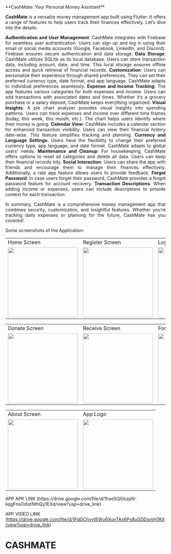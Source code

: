 <div align="justify">
**CashMate: Your Personal Money Assistant**

**CashMate** is a versatile money management app built using Flutter. It offers a range of features to help users track their finances effectively. Let’s dive into the details:

**Authentication and User Management**:
CashMate integrates with Firebase for seamless user authentication. Users can sign up and log in using their email or social media accounts (Google, Facebook, LinkedIn, and Discord).
Firebase ensures secure authentication and data storage.
**Data Storage**:
CashMate utilizes SQLite as its local database. Users can store transaction data, including amount, date, and time.
This local storage ensures offline access and quick retrieval of financial records.
**Customization**:
Users can personalize their experience through shared preferences. They can set their preferred currency type, date format, and app language.
CashMate adapts to individual preferences seamlessly.
**Expense and Income Tracking**:
The app features various categories for both expenses and income. Users can add transactions with associated dates and times.
Whether it’s a grocery purchase or a salary deposit, CashMate keeps everything organized.
**Visual Insights**:
A pie chart analyzer provides visual insights into spending patterns. Users can track expenses and income over different time frames (today, this week, this month, etc.).
The chart helps users identify where their money is going.
**Calendar View**:
CashMate includes a calendar section for enhanced transaction visibility. Users can view their financial history date-wise.
This feature simplifies tracking and planning.
**Currency and Language Settings**:
Users have the flexibility to change their preferred currency type, app language, and date format.
CashMate adapts to global users’ needs.
**Maintenance and Cleanup**:
For housekeeping, CashMate offers options to reset all categories and delete all data.
Users can keep their financial records tidy.
**Social Interaction**:
Users can share the app with friends and encourage them to manage their finances effectively.
Additionally, a rate app feature allows users to provide feedback.
**Forgot Password**:
In case users forget their password, CashMate provides a forgot password feature for account recovery.
**Transaction Descriptions**:
When adding income or expenses, users can include descriptions to provide context for each transaction.

In summary, CashMate is a comprehensive money management app that combines security, customization, and insightful features. Whether you’re tracking daily expenses or planning for the future, CashMate has you covered!
</div>
Some screenshots of the Application: 
<p align="center" float="left">
<table>
  <tr>
    <td>Home Screen</td>
    <td>Register Screen</td>
    <td>Login Screen</td>
    <td>Dashboard Screen</td>
  </tr>
  <tr>
    <td><img src="https://github.com/MuditAggarwal1/FeedZie/assets/135834440/08c13472-c5b4-4e86-aabc-5e027d8d77c6" width="220"></td>
    <td><img src="https://github.com/MuditAggarwal1/FEEDZIE/assets/135834440/a1ef6997-b43a-4826-85b1-5e9077851737" width="220"></td>
    <td><img src="https://github.com/MuditAggarwal1/FEEDZIE/assets/135834440/f753ffcd-5517-42e3-8390-510a4c44ab2d" width="220"></td>
    <td><img src="https://user-images.githubusercontent.com/54005333/147682382-a0a2671d-6160-44d5-a4fb-dab764103ca4.png" width="220"></td>
  </tr>
 </table>
 <table>
  <tr>
    <td>Donate Screen</td>
    <td>Receive Screen</td>
    <td>Food Map Screen</td>
    <td>History Screen</td>
  </tr>
  <tr>
    <td><img src="https://user-images.githubusercontent.com/54005333/147682397-00db142f-8817-47d5-b23d-e67aef63ea02.png" width="220"></td>
    <td><img src="https://user-images.githubusercontent.com/54005333/147682399-7f6ba8ba-0805-4797-9af1-8994707c9adb.png" width="220"></td>
    <td><img src="https://user-images.githubusercontent.com/54005333/147683214-c1795ace-d312-40f2-9b1f-72a855ea27bd.png" width="220"></td>
    <td><img src="https://user-images.githubusercontent.com/54005333/147683209-1f154899-b993-43e2-8536-d8fceb61cbe5.png" width="220"></td>
  </tr>
 </table>
 </table>
 <table>
  <tr>
    <td>About Screen</td>
     <td>App Logo</td>
  </tr>
  <tr>
    <td><img src="https://github.com/MuditAggarwal1/FeedZie/assets/135834440/2f95a22d-0745-428d-9b24-f94358fa2a1a" width="220"></td>
    <td><img src="https://github.com/MuditAggarwal1/FeedZie/assets/135834440/5a7f1a26-a2c4-4402-bf6d-4e8882c0704f" width="220"></td>
  </tr>
 </table>
 </p>
 APP APK LINK  (https://drive.google.com/file/d/1hseSQ0lszpN-kqgFnsOdistNthQy1EXd/view?usp=drive_link)
 
 APP VIDEO LINK (https://drive.google.com/file/d/1FdGChvytEWu6XuvTAx6Px8uGDDsmH7AX/view?usp=drive_link)

 
# CASHMATE
